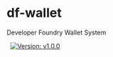 # df-wallet

Developer Foundry Wallet System

&nbsp;
[![Version: v1.0.0](https://img.shields.io/badge/api-v1.0.0-blue?style=flat&logo=money)](CHANGELOG.md)